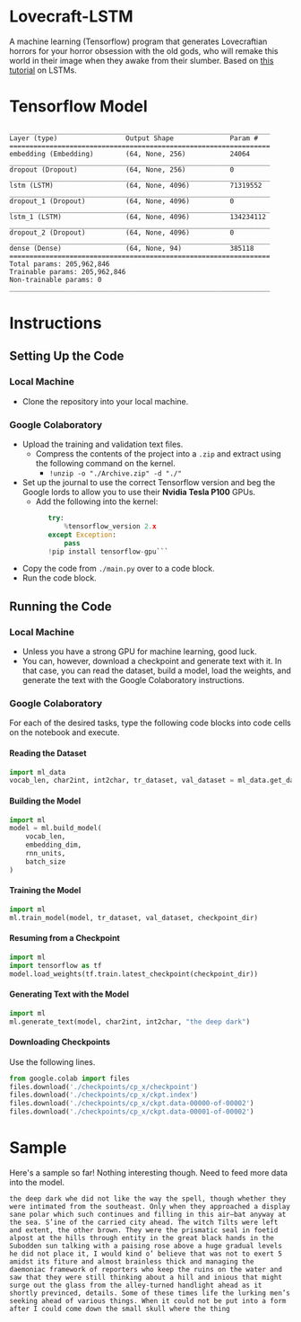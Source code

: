 # Lovecraft-LSTM

A machine learning (Tensorflow) program that generates Lovecraftian horrors for your horror obsession with the old gods, who will remake this world in their image when they awake from their slumber. Based on [this tutorial](https://towardsdatascience.com/generating-text-with-tensorflow-2-0-6a65c7bdc568) on LSTMs.

# Tensorflow Model
```
_________________________________________________________________
Layer (type)                 Output Shape              Param #   
=================================================================
embedding (Embedding)        (64, None, 256)           24064     
_________________________________________________________________
dropout (Dropout)            (64, None, 256)           0         
_________________________________________________________________
lstm (LSTM)                  (64, None, 4096)          71319552  
_________________________________________________________________
dropout_1 (Dropout)          (64, None, 4096)          0         
_________________________________________________________________
lstm_1 (LSTM)                (64, None, 4096)          134234112 
_________________________________________________________________
dropout_2 (Dropout)          (64, None, 4096)          0         
_________________________________________________________________
dense (Dense)                (64, None, 94)            385118    
=================================================================
Total params: 205,962,846
Trainable params: 205,962,846
Non-trainable params: 0
_________________________________________________________________
```
# Instructions
## Setting Up the Code

### Local Machine
* Clone the repository into your local machine.

### Google Colaboratory
* Upload the training and validation text files.
    * Compress the contents of the project into a `.zip` and extract using the following command on the kernel.
        * `!unzip -o "./Archive.zip" -d "./"`
* Set up the journal to use the correct Tensorflow version and beg the Google lords to allow you to use their **Nvidia Tesla P100** GPUs.
    * Add the following into the kernel:
         ```python
            try:
                %tensorflow_version 2.x
            except Exception:
                pass
            !pip install tensorflow-gpu```
* Copy the code from `./main.py` over to a code block.
* Run the code block.

## Running the Code
### Local Machine
* Unless you have a strong GPU for machine learning, good luck.
* You can, however, download a checkpoint and generate text with it. In that case, you can read the dataset, build a model, load the weights, and generate the text with the Google Colaboratory instructions.

### Google Colaboratory
For each of the desired tasks, type the following code blocks into code cells on the notebook and execute.

#### Reading the Dataset
```python
import ml_data
vocab_len, char2int, int2char, tr_dataset, val_dataset = ml_data.get_datasets(batch_size)
```
#### Building the Model
```python
import ml
model = ml.build_model(
    vocab_len,
    embedding_dim,
    rnn_units,
    batch_size
)
```

#### Training the Model
```python
import ml
ml.train_model(model, tr_dataset, val_dataset, checkpoint_dir)
```

#### Resuming from a Checkpoint
```python
import ml
import tensorflow as tf
model.load_weights(tf.train.latest_checkpoint(checkpoint_dir))
```

#### Generating Text with the Model
```python
import ml
ml.generate_text(model, char2int, int2char, "the deep dark")
```

#### Downloading Checkpoints
Use the following lines.
```python
from google.colab import files
files.download('./checkpoints/cp_x/checkpoint') 
files.download('./checkpoints/cp_x/ckpt.index') 
files.download('./checkpoints/cp_x/ckpt.data-00000-of-00002') 
files.download('./checkpoints/cp_x/ckpt.data-00001-of-00002') 
```

# Sample
Here's a sample so far! Nothing interesting though. Need to feed more data into the model.

`
the deep dark whe did not like the way the spell, though whether they were intimated from the southeast. Only when they approached a display sane polar which such continues and filling in this air—bat anyway at the sea. S’ine of the carried city ahead. The witch Tilts were left and extent, the other brown. They were the prismatic seal in foetid alpost at the hills through entity in the great black hands in the Subodden sun talking with a paising rose above a huge gradual levels he did not place it, I would kind o’ believe that was not to exert 5 amidst its fiture and almost brainless thick and managing the daemoniac framework of reporters who keep the ruins on the water and saw that they were still thinking about a hill and inious that might surge out the glass from the alley-turned handlight ahead as it shortly previnced, details. Some of these times life the lurking men’s seeking ahead of various things. When it could not be put into a form after I could come down the small skull where the thing 
`